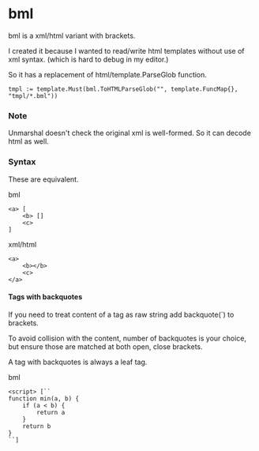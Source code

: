 # bml
bml is a xml/html variant with brackets.

I created it because I wanted to read/write html templates without use of xml syntax.
(which is hard to debug in my editor.)

So it has a replacement of html/template.ParseGlob function.

```
tmpl := template.Must(bml.ToHTMLParseGlob("", template.FuncMap{}, "tmpl/*.bml"))
```


### Note

Unmarshal doesn't check the original xml is well-formed.
So it can decode html as well.


### Syntax

These are equivalent.

bml

```
<a> [
	<b> []
	<c>
]
```

xml/html
```
<a>
	<b></b>
	<c>
</a>
```

#### Tags with backquotes

If you need to treat content of a tag as raw string
add backquote(`) to brackets.

To avoid collision with the content, number of backquotes is your choice,
but ensure those are matched at both open, close brackets.

A tag with backquotes is always a leaf tag.

bml
```
<script> [``
function min(a, b) {
	if (a < b) {
		return a
	}
	return b
}
``]
```
